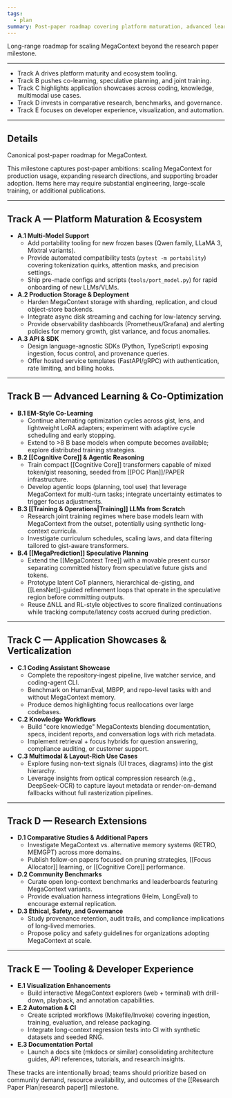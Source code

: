 ```yaml
---
tags:
  - plan
summary: Post-paper roadmap covering platform maturation, advanced learning, applications, research extensions, and developer experience.
---
```

Long-range roadmap for scaling MegaContext beyond the research paper milestone.

---

- Track A drives platform maturity and ecosystem tooling.
- Track B pushes co-learning, speculative planning, and joint training.
- Track C highlights application showcases across coding, knowledge, multimodal use cases.
- Track D invests in comparative research, benchmarks, and governance.
- Track E focuses on developer experience, visualization, and automation.

---
## Details

Canonical post-paper roadmap for MegaContext.

This milestone captures post-paper ambitions: scaling MegaContext for production usage, expanding research directions, and supporting broader adoption. Items here may require substantial engineering, large-scale training, or additional publications.

---
## Track A — Platform Maturation & Ecosystem
- **A.1 Multi-Model Support**
  - Add portability tooling for new frozen bases (Qwen family, LLaMA 3, Mixtral variants).
  - Provide automated compatibility tests (`pytest -m portability`) covering tokenization quirks, attention masks, and precision settings.
  - Ship pre-made configs and scripts (`tools/port_model.py`) for rapid onboarding of new LLMs/VLMs.
- **A.2 Production Storage & Deployment**
  - Harden MegaContext storage with sharding, replication, and cloud object-store backends.
  - Integrate async disk streaming and caching for low-latency serving.
  - Provide observability dashboards (Prometheus/Grafana) and alerting policies for memory growth, gist variance, and focus anomalies.
- **A.3 API & SDK**
  - Design language-agnostic SDKs (Python, TypeScript) exposing ingestion, focus control, and provenance queries.
  - Offer hosted service templates (FastAPI/gRPC) with authentication, rate limiting, and billing hooks.

---
## Track B — Advanced Learning & Co-Optimization
- **B.1 EM-Style Co-Learning**
  - Continue alternating optimization cycles across gist, lens, and lightweight LoRA adapters; experiment with adaptive cycle scheduling and early stopping.
  - Extend to >8 B base models when compute becomes available; explore distributed training strategies.
- **B.2 [[Cognitive Core]] & Agentic Reasoning**
  - Train compact [[Cognitive Core]] transformers capable of mixed token/gist reasoning, seeded from [[POC Plan]]/PAPER infrastructure.
  - Develop agentic loops (planning, tool use) that leverage MegaContext for multi-turn tasks; integrate uncertainty estimates to trigger focus adjustments.
- **B.3 [[Training & Operations|Training]] LLMs from Scratch**
  - Research joint training regimes where base models learn with MegaContext from the outset, potentially using synthetic long-context curricula.
  - Investigate curriculum schedules, scaling laws, and data filtering tailored to gist-aware transformers.
- **B.4 [[MegaPrediction]] Speculative Planning**
  - Extend the [[MegaContext Tree]] with a movable present cursor separating committed history from speculative future gists and tokens.
  - Prototype latent CoT planners, hierarchical de-gisting, and [[LensNet]]-guided refinement loops that operate in the speculative region before committing outputs.
  - Reuse ΔNLL and RL-style objectives to score finalized continuations while tracking compute/latency costs accrued during prediction.

---
## Track C — Application Showcases & Verticalization
- **C.1 Coding Assistant Showcase**
  - Complete the repository-ingest pipeline, live watcher service, and coding-agent CLI.
  - Benchmark on HumanEval, MBPP, and repo-level tasks with and without MegaContext memory.
  - Produce demos highlighting focus reallocations over large codebases.
- **C.2 Knowledge Workflows**
  - Build "core knowledge" MegaContexts blending documentation, specs, incident reports, and conversation logs with rich metadata.
  - Implement retrieval + focus hybrids for question answering, compliance auditing, or customer support.
- **C.3 Multimodal & Layout-Rich Use Cases**
  - Explore fusing non-text signals (UI traces, diagrams) into the gist hierarchy.
  - Leverage insights from optical compression research (e.g., DeepSeek-OCR) to capture layout metadata or render-on-demand fallbacks without full rasterization pipelines.

---
## Track D — Research Extensions
- **D.1 Comparative Studies & Additional Papers**
  - Investigate MegaContext vs. alternative memory systems (RETRO, MEMGPT) across more domains.
  - Publish follow-on papers focused on pruning strategies, [[Focus Allocator]] learning, or [[Cognitive Core]] performance.
- **D.2 Community Benchmarks**
  - Curate open long-context benchmarks and leaderboards featuring MegaContext variants.
  - Provide evaluation harness integrations (Helm, LongEval) to encourage external replication.
- **D.3 Ethical, Safety, and Governance**
  - Study provenance retention, audit trails, and compliance implications of long-lived memories.
  - Propose policy and safety guidelines for organizations adopting MegaContext at scale.

---
## Track E — Tooling & Developer Experience
- **E.1 Visualization Enhancements**
  - Build interactive MegaContext explorers (web + terminal) with drill-down, playback, and annotation capabilities.
- **E.2 Automation & CI**
  - Create scripted workflows (Makefile/Invoke) covering ingestion, training, evaluation, and release packaging.
  - Integrate long-context regression tests into CI with synthetic datasets and seeded RNG.
- **E.3 Documentation Portal**
  - Launch a docs site (mkdocs or similar) consolidating architecture guides, API references, tutorials, and research insights.

These tracks are intentionally broad; teams should prioritize based on community demand, resource availability, and outcomes of the [[Research Paper Plan|research paper]] milestone.
